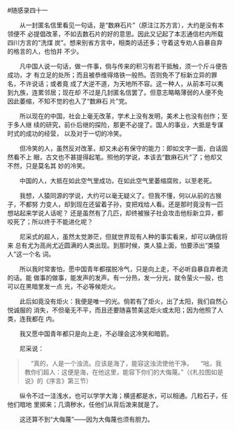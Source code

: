 #随感录四十一

　　从一封匿名信里看见一句话，是“数麻石片”（原注江苏方言），大约是没有本领便不
必提倡改革，不如去数石片的好的意思。因此又记起了本志通信栏内所载四川方言的“洗煤
炭”。想来别省方言中，相类的话还多；守着这专劝人自暴自弃的格言的人，也怕并
不少。

　　凡中国人说一句话，做一件事，倘与传来的积习有若干抵触，须一个斤斗便告成功，才
有立足的处所；而且被恭维得烙铁一般热。否则免不了标新立异的罪名，不许说话；或者竟
成了大逆不道，为天地所不容。这一种人，从前本可以夷到九族，连累邻居；现在却
不过是几封匿名信罢了。但意志略略薄弱的人便不免因此萎缩，不知不觉的也入了“数麻石
片”党。

　　所以现在的中国，社会上毫无改革，学术上没有发明，美术上也没有创作；至于多人继
续的研究，前仆后继的探险，那更不必提了。国人的事业，大抵是专谋时式的成功的经营，
以及对于一切的冷笑。

　　但冷笑的人，虽然反对改革，却又未必有保守的能力：即如文字一面，白话固然看不上
眼，古文也不甚提得起笔。照他的学说，本该去“数麻石片”了；他却又不然，只是莫名其
妙的冷笑。

　　中国的人，大抵在如此空气里成功，在如此空气里萎缩腐败，以至老死。

　　我想，人猿同源的学说，大约可以毫无疑义了。但我不懂，何以从前的古猴子，不都努
力变人，却到现在还留着子孙，变把戏给人看。还是那时竟没有一匹想站起来学说人话呢？
还是虽然有了几匹，却终被猴子社会攻击他标新立异，都咬死了；所以终于不能进化呢？

　　尼采式的超人，虽然太觉渺茫，但就世界现有人种的事实看来，却可以确信将来
总有尤为高尚尤近圆满的人类出现。到那时候，类人猿上面，怕要添出“类猿人”这一个名
词。

　　所以我时常害怕，愿中国青年都摆脱冷气，只是向上走，不必听自暴自弃者流的话。能
做事的做事，能发声的发声。有一分热，发一分光，就令萤火一般，也可以在黑暗里发一点
光，不必等候炬火。

　　此后如竟没有炬火：我便是唯一的光。倘若有了炬火，出了太阳，我们自然心悦诚服的
消失，不但毫无不平，而且还要随喜赞美这炬火或太阳；因为他照了人类，连我都在
内。

　　我又愿中国青年都只是向上走，不必理会这冷笑和暗箭。

　　尼采说：
>　“真的，人是一个浊流。应该是海了，能容这浊流使他干净。
　“咄，我教你们超人：这便是海，在他这里，能容下你们的大侮蔑。”（《札拉图如是说》的《序言》第三节）

　　纵令不过一洼浅水，也可以学学大海；横竖都是水，可以相通。几粒石子，任他们暗地
里掷来；几滴秽水，任他们从背后泼来就是了。

　　这还算不到“大侮蔑”——因为大侮蔑也须有胆力。
